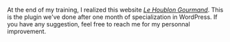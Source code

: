 At the end of my training, I realized this website *[Le Houblon Gourmand](http://houblon-gourmand.dandev.fr/)*. 
This is the plugin we've done after one month of specialization in WordPress.
If you have any suggestion, feel free to reach me for my personnal improvement. 
